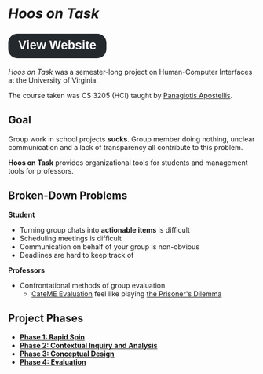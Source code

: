 # *Hoos on Task*

<svg xmlns="http://www.w3.org/2000/svg" viewBox="0 0 64 16" width="200" height="60">
  <style>
    .btn-background {
      fill: #24292e;
    }
    .btn-text {
      fill: #fff;
      font-family: Arial, sans-serif;
      font-size: 8px;
      font-weight: bold;
      text-anchor: middle;
      alignment-baseline: middle;
    }
  </style>
  <a href="https://wkaisertexas.github.io/HoosOnTask/">
    <rect class="btn-background" x="0" y="0" width="64" height="16" rx="6" />
    <text class="btn-text" x="32" y="8">View Website</text>
  </a>
</svg>

*Hoos on Task* was a semester-long project on Human-Computer Interfaces at the University of Virginia.

The course taken was CS 3205 (HCI) taught by [Panagiotis Apostellis](https://engineering.virginia.edu/faculty/panagiotis-apostolellis).

## Goal

Group work in school projects **sucks**. Group member doing nothing, unclear communication and a lack of transparency all contribute to this problem. 

**Hoos on Task** provides organizational tools for students and management tools for professors. 

## Broken-Down Problems

**Student**

- Turning group chats into **actionable items** is difficult
- Scheduling meetings is difficult
- Communication on behalf of your group is non-obvious
- Deadlines are hard to keep track of

**Professors**

- Confrontational methods of group evaluation
    - [CateME Evaluation]() feel like playing [the Prisoner's Dilemma](https://en.wikipedia.org/wiki/Prisoner%27s_dilemma)

## Project Phases

- **[Phase 1: Rapid Spin](https://wkaisertexas.github.io/HoosOnTask//phase-1.md)**
- **[Phase 2: Contextual Inquiry and Analysis](https://wkaisertexas.github.io/HoosOnTask//phase-2.md)**
- **[Phase 3: Conceptual Design](https://wkaisertexas.github.io/HoosOnTask//phase-3.md)**
- **[Phase 4: Evaluation](https://wkaisertexas.github.io/HoosOnTask//phase-4.md)**
